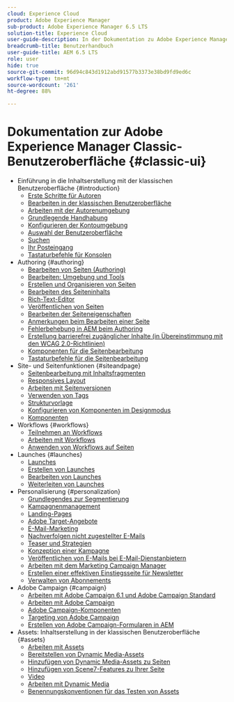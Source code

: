 ```yaml
---
cloud: Experience Cloud
product: Adobe Experience Manager
sub-product: Adobe Experience Manager 6.5 LTS
solution-title: Experience Cloud
user-guide-description: In der Dokumentation zu Adobe Experience Manager 6.5 LTS erfahren Sie, wie diese funktioniert und was die Software für Sie tun kann.
breadcrumb-title: Benutzerhandbuch
user-guide-title: AEM 6.5 LTS
role: user
hide: true
source-git-commit: 96d94c843d1912abd91577b3373e38bd9fd9ed6c
workflow-type: tm+mt
source-wordcount: '261'
ht-degree: 88%

---
```



# Dokumentation zur Adobe Experience Manager Classic-Benutzeroberfläche {#classic-ui}

+ Einführung in die Inhaltserstellung mit der klassischen Benutzeroberfläche {#introduction}
   + [Erste Schritte für Autoren](/help/sites-classic-ui-authoring/classic-page-author-first-steps.md)
   + [Bearbeiten in der klassischen Benutzeroberfläche](/help/sites-classic-ui-authoring/classicui.md)
   + [Arbeiten mit der Autorenumgebung](/help/sites-classic-ui-authoring/author-env.md)
   + [Grundlegende Handhabung](/help/sites-classic-ui-authoring/author-env-basic-handling.md)
   + [Konfigurieren der Kontoumgebung](/help/sites-classic-ui-authoring/author-env-user-props.md)
   + [Auswahl der Benutzeroberfläche](/help/sites-classic-ui-authoring/author-env-select-ui.md)
   + [Suchen](/help/sites-classic-ui-authoring/author-env-search.md)
   + [Ihr Posteingang](/help/sites-classic-ui-authoring/author-env-inbox.md)
   + [Tastaturbefehle für Konsolen](/help/sites-classic-ui-authoring/author-env-keyboard-shortcuts.md)
+ Authoring {#authoring}
   + [Bearbeiten von Seiten (Authoring)](/help/sites-classic-ui-authoring/classic-page-author.md)
   + [Bearbeiten: Umgebung und Tools](/help/sites-classic-ui-authoring/classic-page-author-env-tools.md)
   + [Erstellen und Organisieren von Seiten](/help/sites-classic-ui-authoring/classic-page-author-manage-pages.md)
   + [Bearbeiten des Seiteninhalts](/help/sites-classic-ui-authoring/classic-page-author-edit-content.md)
   + [Rich-Text-Editor](/help/sites-classic-ui-authoring/classic-page-author-rich-text-editor.md)
   + [Veröffentlichen von Seiten](/help/sites-classic-ui-authoring/classic-page-author-publish-pages.md)
   + [Bearbeiten der Seiteneigenschaften](/help/sites-classic-ui-authoring/classic-page-author-edit-page-properties.md)
   + [Anmerkungen beim Bearbeiten einer Seite](/help/sites-classic-ui-authoring/classic-page-author-annotations.md)
   + [Fehlerbehebung in AEM beim Authoring](/help/sites-classic-ui-authoring/classic-page-author-troubleshooting.md)
   + [Erstellung barrierefrei zugänglicher Inhalte (in Übereinstimmung mit den WCAG 2.0-Richtlinien)](/help/sites-classic-ui-authoring/classic-page-author-accessible-content.md)
   + [Komponenten für die Seitenbearbeitung](/help/sites-classic-ui-authoring/classic-page-author-edit-mode.md)
   + [Tastaturbefehle für die Seitenbearbeitung](/help/sites-classic-ui-authoring/classic-page-author-keyboard-shortcuts.md)
+ Site- und Seitenfunktionen {#siteandpage}
   + [Seitenbearbeitung mit Inhaltsfragmenten](/help/sites-classic-ui-authoring/classic-page-author-content-fragments.md)
   + [Responsives Layout](/help/sites-classic-ui-authoring/classic-page-author-responsive-layout.md)
   + [Arbeiten mit Seitenversionen](/help/sites-classic-ui-authoring/classic-page-author-work-with-versions.md)
   + [Verwenden von Tags](/help/sites-classic-ui-authoring/classic-feature-tags.md)
   + [Strukturvorlage](/help/sites-classic-ui-authoring/classic-feature-scaffolding.md)
   + [Konfigurieren von Komponenten im Designmodus](/help/sites-classic-ui-authoring/classic-page-author-design-mode.md)
   + [Komponenten](/help/sites-classic-ui-authoring/classic-page-author-default-components.md)
+ Workflows {#workflows}
   + [Teilnehmen an Workflows](/help/sites-classic-ui-authoring/classic-workflows-participating.md)
   + [Arbeiten mit Workflows](/help/sites-classic-ui-authoring/classic-workflows.md)
   + [Anwenden von Workflows auf Seiten](/help/sites-classic-ui-authoring/classic-workflows-applying.md)
+ Launches {#launches}
   + [Launches](/help/sites-classic-ui-authoring/classic-launches.md)
   + [Erstellen von Launches](/help/sites-classic-ui-authoring/classic-launches-creating.md)
   + [Bearbeiten von Launches](/help/sites-classic-ui-authoring/classic-launches-editing.md)
   + [Weiterleiten von Launches](/help/sites-classic-ui-authoring/classic-launches-promoting.md)
+ Personalisierung {#personalization}
   + [Grundlegendes zur Segmentierung](/help/sites-classic-ui-authoring/classic-personalization-campaigns-segmentation.md)
   + [Kampagnenmanagement](/help/sites-classic-ui-authoring/classic-personalization-campaigns.md)
   + [Landing-Pages](/help/sites-classic-ui-authoring/classic-personalization-campaigns-landingpage.md)
   + [Adobe Target-Angebote](/help/sites-classic-ui-authoring/classic-personalization-campaigns-target-offers.md)
   + [E-Mail-Marketing](/help/sites-classic-ui-authoring/classic-personalization-campaigns-email.md)
   + [Nachverfolgen nicht zugestellter E-Mails](/help/sites-classic-ui-authoring/classic-personalization-campaigns-email-tracking-bounces.md)
   + [Teaser und Strategien](/help/sites-classic-ui-authoring/classic-personalization-campaigns-teasers-strategy.md)
   + [Konzeption einer Kampagne](/help/sites-classic-ui-authoring/classic-personalization-campaigns-setting-up-your.md)
   + [Veröffentlichen von E-Mails bei E-Mail-Dienstanbietern](/help/sites-classic-ui-authoring/classic-personalization-campaigns-email-newsletters.md)
   + [Arbeiten mit dem Marketing Campaign Manager](/help/sites-classic-ui-authoring/classic-personalization-campaigns-mktg-manager.md)
   + [Erstellen einer effektiven Einstiegsseite für Newsletter](/help/sites-classic-ui-authoring/classic-personalization-campaigns-email-landingpage.md)
   + [Verwalten von Abonnements](/help/sites-classic-ui-authoring/classic-personalization-campaigns-email-subscriptions.md)
+ Adobe Campaign {#campaign}
   + [Arbeiten mit Adobe Campaign 6.1 und Adobe Campaign Standard](/help/sites-classic-ui-authoring/classic-personalization-ac-campaign.md)
   + [Arbeiten mit Adobe Campaign](/help/sites-classic-ui-authoring/classic-personalization-ac.md)
   + [Adobe Campaign-Komponenten](/help/sites-classic-ui-authoring/classic-personalization-ac-components.md)
   + [Targeting von Adobe Campaign](/help/sites-classic-ui-authoring/classic-personalization-ac-target.md)
   + [Erstellen von Adobe Campaign-Formularen in AEM](/help/sites-classic-ui-authoring/classic-personalization-ac-forms.md)
+ Assets: Inhaltserstellung in der klassischen Benutzeroberfläche {#assets}
   + [Arbeiten mit Assets](/help/sites-classic-ui-authoring/classicui-assets.md)
   + [Bereitstellen von Dynamic Media-Assets](/help/sites-classic-ui-authoring/dynamic-media-assets-delivering.md)
   + [Hinzufügen von Dynamic Media-Assets zu Seiten](/help/sites-classic-ui-authoring/dynamic-media-assets-adding-to-page.md)
   + [Hinzufügen von Scene7-Features zu Ihrer Seite](/help/sites-classic-ui-authoring/manage-assets-classic-s7.md)
   + [Video](/help/sites-classic-ui-authoring/manage-assets-classic-s7-video.md)
   + [Arbeiten mit Dynamic Media](/help/sites-classic-ui-authoring/dynamic-media-assets.md)
   + [Benennungskonventionen für das Testen von Assets](/help/sites-classic-ui-authoring/asset-naming-conventions.md)
